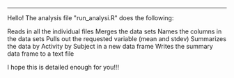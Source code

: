 ---
Hello! The analysis file "run_analysi.R" does the following: 

Reads in all the individual files
Merges the data sets 
Names the columns in the data sets
Pulls out the requested variable (mean and stdev)
Summarizes the data by Activity by Subject in a new data frame
Writes the summary data frame to a text file

I hope this is detailed enough for you!!!